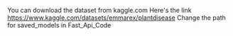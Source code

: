You can download the dataset from kaggle.com
Here's the link https://www.kaggle.com/datasets/emmarex/plantdisease
Change the path for saved_models in Fast_Api_Code
